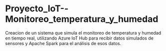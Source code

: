 # Proyecto_IoT--Monitoreo_temperatura_y_humedad
Creacion de un sistema que simula el monitoreo de temperatura y humedad en tiempo real, utilizando Azure IoT Hub para recibir datos simulados de sensores y Apache Spark para el análisis de esos datos.
